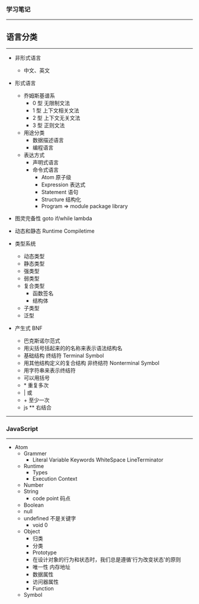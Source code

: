 ### 学习笔记

---

## 语言分类

---

-   非形式语言
    -   中文、英文
-   形式语言
    -   乔姆斯基谱系
        -   0 型 无限制文法
        -   1 型 上下文相关文法
        -   2 型 上下文无关文法
        -   3 型 正则文法
    -   用途分类
        -   数据描述语言
        -   编程语言
    -   表达方式
        -   声明式语言
        -   命令式语言
            -   Atom 原子级
            -   Expression 表达式
            -   Statement 语句
            -   Structure 结构化
            -   Program => module package library
-   图灵完备性 goto if/while lambda
-   动态和静态 Runtime Compiletime
-   类型系统
    -   动态类型
    -   静态类型
    -   强类型
    -   弱类型
    -   复合类型
        -   函数签名
        -   结构体
    -   子类型
    -   泛型
-   产生式 BNF

    -   巴克斯诺尔范式
    -   用尖括号括起来的的名称来表示语法结构名
    -   基础结构 终结符 Terminal Symbol
    -   用其他结构定义的复合结构 非终结符 Nonterminal Symbol
    -   用字符串来表示终结符
    -   可以用括号
    -   \* 重复多次
    -   \| 或
    -   \+ 至少一次
    -   js \*\* 右结合

---

### JavaScript

---

-   Atom
    -   Grammer
        -   Literal Variable Keywords WhiteSpace LineTerminator
    -   Runtime
        -   Types
        -   Execution Context
    -   Number
    -   String
        -   code point 码点
    -   Boolean
    -   null
    -   undefined 不是关键字
        -   void 0
    -   Object
        -   归类
        -   分类
        -   Prototype
        -   在设计对象的行为和状态时，我们总是遵循'行为改变状态'的原则
        -   唯一性 内存地址
        -   数据属性
        -   访问器属性
        -   Function
    -   Symbol
